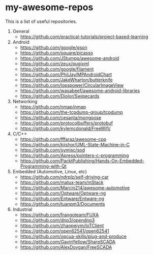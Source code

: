 # my-awesome-repos
This is a list of useful repositories.

1. General
   - https://github.com/practical-tutorials/project-based-learning 
2. Android
   - https://github.com/google/gson
   - https://github.com/square/picasso
   - https://github.com/JStumpp/awesome-android
   - https://github.com/zeux/pugixml
   - https://github.com/google/filament
   - https://github.com/PhilJay/MPAndroidChart
   - https://github.com/JakeWharton/butterknife
   - https://github.com/lopspower/CircularImageView
   - https://github.com/wasabeef/awesome-android-libraries
   - https://github.com/Diolor/Swipecards
3. Networking
   - https://github.com/nmap/nmap
   - https://github.com/the-tcpdump-group/tcpdump
   - https://github.com/cesanta/mongoose
   - https://github.com/protocolbuffers/protobuf
   - https://github.com/kylemcdonald/FreeWifi/
4. C/C++
   - https://github.com/fffaraz/awesome-cpp
   - https://github.com/kiishor/UML-State-Machine-in-C
   - https://github.com/symisc/sod
   - https://github.com/Apress/pointers-c-programming
   - https://github.com/PacktPublishing/Hands-On-Embedded-Programming-with-Qt
5. Embedded (Automotive, Linux, etc)
   - https://github.com/ndrplz/self-driving-car
   - https://github.com/matux-team/mStack
   - https://github.com/Marcin214/awesome-automotive
   - https://github.com/Optware/Optware-ng
   - https://github.com/Entware/Entware-ng
   - https://github.com/tuanpm3/Documents
6. Industrial
   - https://github.com/frangoteam/FUXA
   - https://github.com/dnp3/opendnp3
   - https://github.com/zhaopeiym/IoTClient
   - https://github.com/open62541/open62541
   - https://github.com/opcua-skills/plug-and-produce
   - https://github.com/GavinYellow/SharpSCADA
   - https://github.com/AlexDovgan/FreeSCADA
